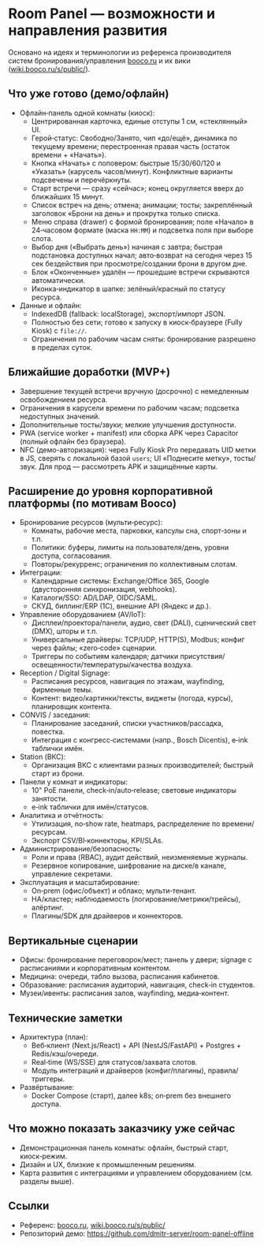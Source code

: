 # Room Panel — возможности и направления развития

Основано на идеях и терминологии из референса производителя систем бронирования/управления [booco.ru](https://booco.ru/) и их вики ([wiki.booco.ru/s/public/](https://wiki.booco.ru/s/public/)).

## Что уже готово (демо/офлайн)
- Офлайн‑панель одной комнаты (киоск):
  - Центрированная карточка, единые отступы 1 см, «стеклянный» UI.
  - Герой‑статус: Свободно/Занято, чип «до/ещё», динамика по текущему времени; перестроенная правая часть (остаток времени + «Начать»).
  - Кнопка «Начать» с поповером: быстрые 15/30/60/120 и «Указать» (карусель часов/минут). Конфликтные варианты подсвечены и перечёркнуты.
  - Старт встречи — сразу «сейчас»; конец округляется вверх до ближайших 15 минут.
  - Список встреч на день; отмена; анимации; тосты; закреплённый заголовок «Брони на день» и прокрутка только списка.
  - Меню справа (drawer) с формой бронирования; поле «Начало» в 24‑часовом формате (маска `HH:MM`) и подсветка поля при выборе слота.
  - Выбор дня («Выбрать день») начиная с завтра; быстрая подстановка доступных начал; авто‑возврат на сегодня через 15 сек бездействия при просмотре/создании брони в другом дне.
  - Блок «Оконченные» удалён — прошедшие встречи скрываются автоматически.
  - Иконка‑индикатор в шапке: зелёный/красный по статусу ресурса.
- Данные и офлайн:
  - IndexedDB (fallback: localStorage), экспорт/импорт JSON.
  - Полностью без сети; готово к запуску в киоск‑браузере (Fully Kiosk) с `file://`.
  - Ограничения по рабочим часам сняты: бронирование разрешено в пределах суток.

## Ближайшие доработки (MVP+)
- Завершение текущей встречи вручную (досрочно) с немедленным освобождением ресурса.
- Ограничения в карусели времени по рабочим часам; подсветка недоступных значений.
- Дополнительные тосты/звуки; мелкие улучшения доступности.
- PWA (service worker + manifest) или сборка APK через Capacitor (полный офлайн без браузера).
 - NFC (демо-авторизация): через Fully Kiosk Pro передавать UID метки в JS, сверять с локальной базой `users`; UI «Поднесите метку», тосты/звук. Для прод — рассмотреть APK и защищённые карты.

## Расширение до уровня корпоративной платформы (по мотивам Booco)
- Бронирование ресурсов (мульти‑ресурс):
  - Комнаты, рабочие места, парковки, капсулы сна, спорт‑зоны и т.п.
  - Политики: буферы, лимиты на пользователя/день, уровни доступа, согласования.
  - Повторы/рекурренс; ограничения по коллективным слотам.
- Интеграции:
  - Календарные системы: Exchange/Office 365, Google (двусторонняя синхронизация, webhooks).
  - Каталоги/SSO: AD/LDAP, OIDC/SAML.
  - СКУД, биллинг/ERP (1С), внешние API (Яндекс и др.).
- Управление оборудованием (AV/IoT):
  - Дисплеи/проектора/панели, аудио, свет (DALI), сценический свет (DMX), шторы и т.п.
  - Универсальные драйверы: TCP/UDP, HTTP(S), Modbus; конфиг через файлы; «zero‑code» сценарии.
  - Триггеры по событиям календаря; датчики присутствия/освещенности/температуры/качества воздуха.
- Reception / Digital Signage:
  - Расписания ресурсов, навигация по этажам, wayfinding, фирменные темы.
  - Контент: видео/картинки/тексты, виджеты (погода, курсы), планировщик контента.
- CONVIS / заседания:
  - Планирование заседаний, списки участников/рассадка, повестка.
  - Интеграция с конгресс‑системами (напр., Bosch Dicentis), e‑ink таблички имён.
- Station (ВКС):
  - Организация ВКС с клиентами разных производителей; быстрый старт из брони.
- Панели у комнат и индикаторы:
  - 10" PoE панели, check‑in/auto‑release; световые индикаторы занятости.
  - e‑ink таблички для имён/статусов.
- Аналитика и отчётность:
  - Утилизация, no‑show rate, heatmaps, распределение по времени/ресурсам.
  - Экспорт CSV/BI‑коннекторы, KPI/SLAs.
- Администрирование/безопасность:
  - Роли и права (RBAC), аудит действий, неизменяемые журналы.
  - Резервное копирование, шифрование на диске/в канале, управление секретами.
- Эксплуатация и масштабирование:
  - On‑prem (офис/объект) и облако; мульти‑тенант.
  - HA/кластер; наблюдаемость (логирование/метрики/трейсы), алёртинг.
  - Плагины/SDK для драйверов и коннекторов.

## Вертикальные сценарии
- Офисы: бронирование переговорок/мест; панель у двери; signage с расписаниями и корпоративным контентом.
- Медицина: очереди, табло вызова, расписания кабинетов.
- Образование: расписания аудиторий, навигация, check‑in студентов.
- Музеи/ивенты: расписания залов, wayfinding, медиа‑контент.

## Технические заметки
- Архитектура (план):
  - Веб‑клиент (Next.js/React) + API (NestJS/FastAPI) + Postgres + Redis/кэш/очереди.
  - Real‑time (WS/SSE) для статусов/захвата слотов.
  - Модуль интеграций и драйверов (конфиг/плагины), правила/триггеры.
- Развёртывание:
  - Docker Compose (старт), далее k8s; on‑prem без внешнего доступа.

## Что можно показать заказчику уже сейчас
- Демонстрационная панель комнаты: офлайн, быстрый старт, киоск‑режим.
- Дизайн и UX, близкие к промышленным решениям.
- Карта развития с интеграциями и управлением оборудованием (см. разделы выше).

## Ссылки
- Референс: [booco.ru](https://booco.ru/), [wiki.booco.ru/s/public/](https://wiki.booco.ru/s/public/)
- Репозиторий демо: https://github.com/dmitr-server/room-panel-offline
